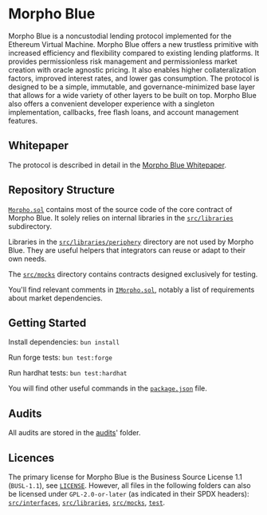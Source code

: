 # Morpho Blue

Morpho Blue is a noncustodial lending protocol implemented for the Ethereum Virtual Machine.
Morpho Blue offers a new trustless primitive with increased efficiency and flexibility compared to existing lending platforms.
It provides permissionless risk management and permissionless market creation with oracle agnostic pricing.
It also enables higher collateralization factors, improved interest rates, and lower gas consumption.
The protocol is designed to be a simple, immutable, and governance-minimized base layer that allows for a wide variety of other layers to be built on top.
Morpho Blue also offers a convenient developer experience with a singleton implementation, callbacks, free flash loans, and account management features.

## Whitepaper

The protocol is described in detail in the [Morpho Blue Whitepaper](./morpho-blue-whitepaper.pdf).

## Repository Structure

[`Morpho.sol`](./src/Morpho.sol) contains most of the source code of the core contract of Morpho Blue.
It solely relies on internal libraries in the [`src/libraries`](./src/libraries) subdirectory.

Libraries in the [`src/libraries/periphery`](./src/libraries/periphery) directory are not used by Morpho Blue.
They are useful helpers that integrators can reuse or adapt to their own needs.

The [`src/mocks`](./src/mocks) directory contains contracts designed exclusively for testing.

You'll find relevant comments in [`IMorpho.sol`](./src/interfaces/IMorpho.sol), notably a list of requirements about market dependencies.

## Getting Started

Install dependencies: `bun install`

Run forge tests: `bun test:forge`

Run hardhat tests: `bun test:hardhat`

You will find other useful commands in the [`package.json`](./package.json) file.

## Audits

All audits are stored in the [audits](./audits/)' folder.

## Licences

The primary license for Morpho Blue is the Business Source License 1.1 (`BUSL-1.1`), see [`LICENSE`](./LICENSE).
However, all files in the following folders can also be licensed under `GPL-2.0-or-later` (as indicated in their SPDX headers): [`src/interfaces`](./src/interfaces), [`src/libraries`](./src/libraries), [`src/mocks`](./src/mocks), [`test`](./test).
